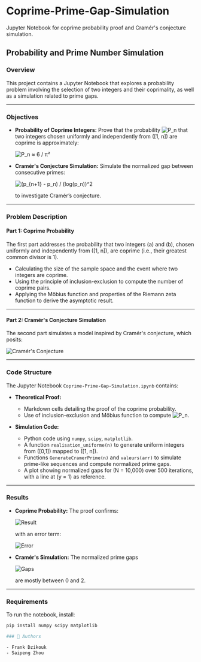 # Coprime-Prime-Gap-Simulation

Jupyter Notebook for coprime probability proof and Cramér's conjecture simulation.

## Probability and Prime Number Simulation

### Overview

This project contains a Jupyter Notebook that explores a probability problem involving the selection of two integers and their coprimality, as well as a simulation related to prime gaps.

---

### Objectives

- **Probability of Coprime Integers:** Prove that the probability ![P_n](https://latex.codecogs.com/png.latex?\mathcal{P}_n) that two integers chosen uniformly and independently from \([1, n]\) are coprime is approximately:

  ![P_n ≈ 6 / π²](https://latex.codecogs.com/png.latex?\mathcal{P}_n%20\approx%20\frac{6}{\pi^2})

- **Cramér's Conjecture Simulation:** Simulate the normalized gap between consecutive primes:

  ![(p_{n+1} - p_n) / (log(p_n))^2](https://latex.codecogs.com/png.latex?\frac{\mathfrak{p}_{n+1}%20-%20\mathfrak{p}_n}{\log(\mathfrak{p}_n)^2})

  to investigate Cramér’s conjecture.

---

### Problem Description

#### Part 1: Coprime Probability

The first part addresses the probability that two integers \(a\) and \(b\), chosen uniformly and independently from \([1, n]\), are coprime (i.e., their greatest common divisor is 1).

- Calculating the size of the sample space and the event where two integers are coprime.
- Using the principle of inclusion-exclusion to compute the number of coprime pairs.
- Applying the Möbius function and properties of the Riemann zeta function to derive the asymptotic result.

---

#### Part 2: Cramér's Conjecture Simulation

The second part simulates a model inspired by Cramér's conjecture, which posits:

![Cramér's Conjecture](https://latex.codecogs.com/png.latex?\limsup_{n\to\infty}%20\frac{\mathfrak{p}_{n+1}%20-%20\mathfrak{p}_n}{\log(\mathfrak{p}_n)^2}%20=%201)

---

### Code Structure

The Jupyter Notebook `Coprime-Prime-Gap-Simulation.ipynb` contains:

- **Theoretical Proof:**
  - Markdown cells detailing the proof of the coprime probability.
  - Use of inclusion-exclusion and Möbius function to compute ![P_n](https://latex.codecogs.com/png.latex?\mathcal{P}_n).

- **Simulation Code:**
  - Python code using `numpy`, `scipy`, `matplotlib`.
  - A function `realisation_uniforme(n)` to generate uniform integers from \([0,1]\) mapped to \([1, n]\).
  - Functions `GenerateCramerPrime(n)` and `valeurs(arr)` to simulate prime-like sequences and compute normalized prime gaps.
  - A plot showing normalized gaps for \(N = 10,000\) over 500 iterations, with a line at \(y = 1\) as reference.

---

### Results

- **Coprime Probability:** The proof confirms:

  ![Result](https://latex.codecogs.com/png.latex?\mathcal{P}_n%20\approx%20\frac{6}{\pi^2}%20\approx%200.6079)

  with an error term:

  ![Error](https://latex.codecogs.com/png.latex?O\left(\frac{\ln%20n}{n}\right))

- **Cramér's Simulation:** The normalized prime gaps

  ![Gaps](https://latex.codecogs.com/png.latex?\frac{\mathfrak{p}_{n+1}%20-%20\mathfrak{p}_n}{\log(\mathfrak{p}_n)^2})

  are mostly between 0 and 2.

---

### Requirements

To run the notebook, install:

```bash
pip install numpy scipy matplotlib

### 👥 Authors

- Frank Dzikouk 
- Saipeng Zhou
